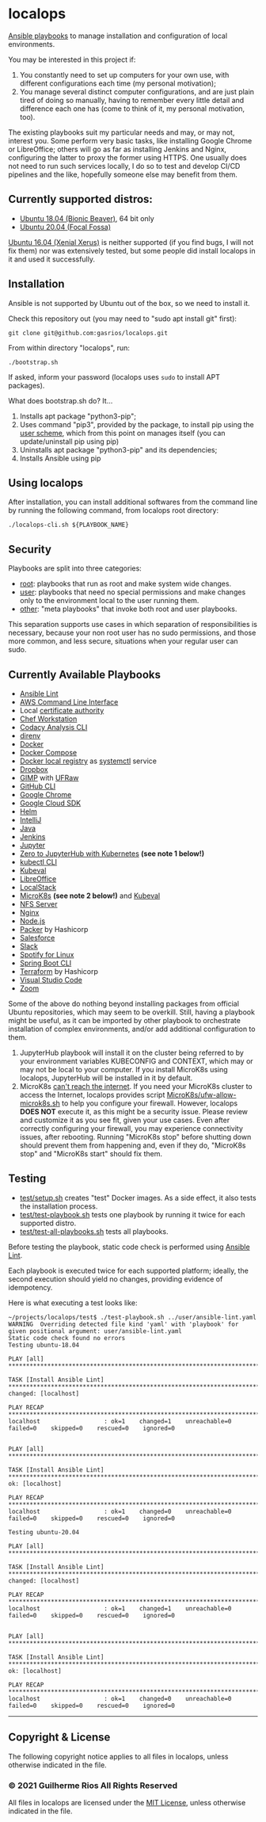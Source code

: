 # localops

[Ansible playbooks](https://docs.ansible.com/ansible/latest/user_guide/playbooks.html) to manage installation and configuration of local environments.

You may be interested in this project if:

1. You constantly need to set up computers for your own use, with different configurations each time (my personal motivation);
1. You manage several distinct computer configurations, and are just plain tired of doing so manually, having to remember every little detail and difference each one has (come to think of it, my personal motivation, too).

The existing playbooks suit my particular needs and may, or may not, interest you. Some perform very basic tasks, like installing Google Chrome or LibreOffice; others will go as far as installing Jenkins and Nginx, configuring the latter to proxy the former using HTTPS. One usually does not need to run such services locally, I do so to test and develop CI/CD pipelines and the like, hopefully someone else may benefit from them.

## Currently supported distros:

* [Ubuntu 18.04 (Bionic Beaver)](http://releases.ubuntu.com/18.04/), 64 bit only
* [Ubuntu 20.04 (Focal Fossa)](http://releases.ubuntu.com/20.04/)

[Ubuntu 16.04 (Xenial Xerus)](http://releases.ubuntu.com/16.04/) is neither supported (if you find bugs, I will not fix them) nor was extensively tested, but some people did install localops in it and used it successfully.

## Installation

Ansible is not supported by Ubuntu out of the box, so we need to install it.

Check this repository out (you may need to "sudo apt install git" first):

`git clone git@github.com:gasrios/localops.git`

From within directory "localops", run:

`./bootstrap.sh`

If asked, inform your password (localops uses `sudo` to install APT packages).

What does bootstrap.sh do? It...

1. Installs apt package "python3-pip";
1. Uses command "pip3", provided by the package, to install pip using the [user scheme](https://docs.python.org/3/install/index.html#alternate-installation-the-user-scheme), which from this point on manages itself (you can update/uninstall pip using pip)
1. Uninstalls apt package "python3-pip" and its dependencies;
1. Installs Ansible using pip

## Using localops

After installation, you can install additional softwares from the command line by running the following command, from localops root directory:

`./localops-cli.sh ${PLAYBOOK_NAME}`

## Security

Playbooks are split into three categories:

* [root](https://github.com/gasrios/localops/tree/master/root): playbooks that run as root and make system wide changes.
* [user](https://github.com/gasrios/localops/tree/master/user): playbooks that need no special permissions and make changes only to the environment local to the user running them.
* [other](https://github.com/gasrios/localops): "meta playbooks" that invoke both root and user playbooks.

This separation supports use cases in which separation of responsibilities is necessary, because your non root user has no sudo permissions, and those more common, and less secure, situations when your regular user can sudo.

## Currently Available Playbooks

* [Ansible Lint](https://ansible-lint.readthedocs.io/en/latest/)
* [AWS Command Line Interface](https://aws.amazon.com/cli/)
* Local [certificate authority](https://en.wikipedia.org/wiki/Certificate_authority)
* [Chef Workstation](https://docs.chef.io/workstation/)
* [Codacy Analysis CLI](https://github.com/codacy/codacy-analysis-cli)
* [direnv](https://direnv.net/)
* [Docker](https://www.docker.com/)
* [Docker Compose](https://docs.docker.com/compose/)
* [Docker local registry](https://docs.docker.com/registry/insecure/) as [systemctl](https://www.freedesktop.org/software/systemd/man/systemctl.html) service
* [Dropbox](https://www.dropbox.com/)
* [GIMP](https://www.gimp.org/) with [UFRaw](https://sourceforge.net/projects/ufraw/)
* [GitHub CLI](https://cli.github.com/)
* [Google Chrome](https://www.google.com/chrome)
* [Google Cloud SDK](https://cloud.google.com/sdk)
* [Helm](https://helm.sh/)
* [IntelliJ](https://www.jetbrains.com/idea/)
* [Java](https://openjdk.java.net/)
* [Jenkins](https://jenkins.io/)
* [Jupyter](https://jupyter.org/)
* [Zero to JupyterHub with Kubernetes](https://zero-to-jupyterhub.readthedocs.io/en/latest/)  **(see note 1 below!)**
* [kubectl CLI](https://kubernetes.io/docs/reference/kubectl/)
* [Kubeval](https://www.kubeval.com/)
* [LibreOffice](https://www.libreoffice.org/)
* [LocalStack](https://localstack.cloud/)
* [MicroK8s](https://microk8s.io/) **(see note 2 below!)** and [Kubeval](https://github.com/instrumenta/kubeval)
* [NFS Server](https://tools.ietf.org/html/rfc5661)
* [Nginx](https://nginx.org/en/)
* [Node.js](https://nodejs.org/en/)
* [Packer](https://packer.io/) by Hashicorp
* [Salesforce](https://www.salesforce.com/)
* [Slack](https://slack.com/)
* [Spotify for Linux](https://www.spotify.com/br/download/linux/)
* [Spring Boot CLI](https://javasterling.com/spring-boot/spring-boot-cli)
* [Terraform](https://www.terraform.io/) by Hashicorp
* [Visual Studio Code](https://code.visualstudio.com/)
* [Zoom](https://zoom.us/)

Some of the above do nothing beyond installing packages from official Ubuntu repositories, which may seem to be overkill. Still, having a playbook might be useful, as it can be imported by other playbook to orchestrate installation of complex environments, and/or add additional configuration to them.

1. JupyterHub playbook will install it on the cluster being referred to by your environment variables KUBECONFIG and CONTEXT, which may or may not be local to your computer. If you install MicroK8s using localops, JupyterHub will be installed in it by default.
1. MicroK8s [can't reach the internet](https://MicroK8s.io/docs/troubleshooting#heading--common-issues). If you need your MicroK8s cluster to access the Internet, localops provides script [MicroK8s/ufw-allow-microk8s.sh](https://github.com/gasrios/localops/blob/master/MicroK8s/ufw-allow-microk8s.sh) to help you configure your firewall. However, localops **DOES NOT** execute it, as this might be a security issue. Please review and customize it as you see fit, given your use cases. Even after correctly configuring your firewall, you may experience connectivity issues, after rebooting. Running "MicroK8s stop" before shutting down should prevent them from happening and, even if they do, "MicroK8s stop" and "MicroK8s start" should fix them.

## Testing

* [test/setup.sh](https://github.com/gasrios/localops/blob/master/test/setup.sh) creates "test" Docker images. As a side effect, it also tests the installation process.
* [test/test-playbook.sh](https://github.com/gasrios/localops/blob/master/test/test-playbook.sh) tests one playbook by running it twice for each supported distro.
* [test/test-all-playbooks.sh](https://github.com/gasrios/localops/blob/master/test/test-all-playbooks.sh) tests all playbooks.

Before testing the playbook, static code check is performed using [Ansible Lint](https://ansible-lint.readthedocs.io/en/latest/).

Each playbook is executed twice for each supported platform; ideally, the second execution should yield no changes, providing evidence of idempotency.

Here is what executing a test looks like:
```
~/projects/localops/test$ ./test-playbook.sh ../user/ansible-lint.yaml
WARNING  Overriding detected file kind 'yaml' with 'playbook' for given positional argument: user/ansible-lint.yaml
Static code check found no errors
Testing ubuntu-18.04

PLAY [all] *******************************************************************************************************

TASK [Install Ansible Lint] **************************************************************************************
changed: [localhost]

PLAY RECAP *******************************************************************************************************
localhost                  : ok=1    changed=1    unreachable=0    failed=0    skipped=0    rescued=0    ignored=0


PLAY [all] *******************************************************************************************************

TASK [Install Ansible Lint] **************************************************************************************
ok: [localhost]

PLAY RECAP *******************************************************************************************************
localhost                  : ok=1    changed=0    unreachable=0    failed=0    skipped=0    rescued=0    ignored=0

Testing ubuntu-20.04

PLAY [all] *******************************************************************************************************

TASK [Install Ansible Lint] **************************************************************************************
changed: [localhost]

PLAY RECAP *******************************************************************************************************
localhost                  : ok=1    changed=1    unreachable=0    failed=0    skipped=0    rescued=0    ignored=0


PLAY [all] *******************************************************************************************************

TASK [Install Ansible Lint] **************************************************************************************
ok: [localhost]

PLAY RECAP *******************************************************************************************************
localhost                  : ok=1    changed=0    unreachable=0    failed=0    skipped=0    rescued=0    ignored=0
```
_____
## Copyright & License

The following copyright notice applies to all files in localops, unless otherwise indicated in the file.

### © 2021 Guilherme Rios All Rights Reserved

All files in localops are licensed under the [MIT License](https://github.com/gasrios/localops/blob/master/LICENSE), unless otherwise indicated in the file.

